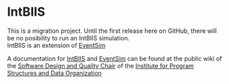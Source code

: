 # IntBIIS

This is a migration project. Until the first release here on GitHub, there will be no posibility to run an IntBIIS simulation.  
IntBIIS is an extension of [EventSim](https://github.com/PalladioSimulator/Palladio-Analyzer-EventSim)

A documentation for [IntBIIS](https://sdqweb.ipd.kit.edu/wiki/IntBIIS) and [EventSim](https://sdqweb.ipd.kit.edu/wiki/EventSim) can be found at the public wiki of the [Software Design and Quality Chair](https://sdq.ipd.kit.edu) of the [Institute for Program Structures and Data Organization](https://www.informatik.kit.edu/english/257.php)
